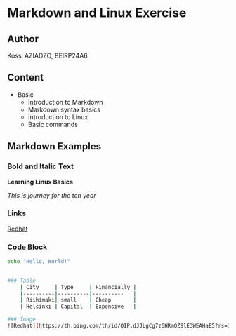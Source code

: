 # Markdown and Linux Exercise

## Author
Kossi AZIADZO, BEIRP24A6

## Content 

- Basic
    - Introduction to Markdown
    - Markdown syntax basics
    - Introduction to Linux
    - Basic commands

## Markdown Examples

### Bold and Italic Text

   **Learning Linux Basics** 
   
   *This is journey for the ten year*

### Links
[Redhat](https://www.redhat.com/en)

### Code Block

```bash
echo "Hello, World!" 
    

### Table 
    | City     | Type     | Financially |
    |----------|----------|----------   |
    | Riihimaki| small    | Cheap       |
    | Helsinki | Capital  | Expensive   | 

### Image 
![Redhat](https://th.bing.com/th/id/OIP.dJJLgCg7z6HRmQZ8lE3WEAHaE5?rs=1&pid=ImgDetMain)


